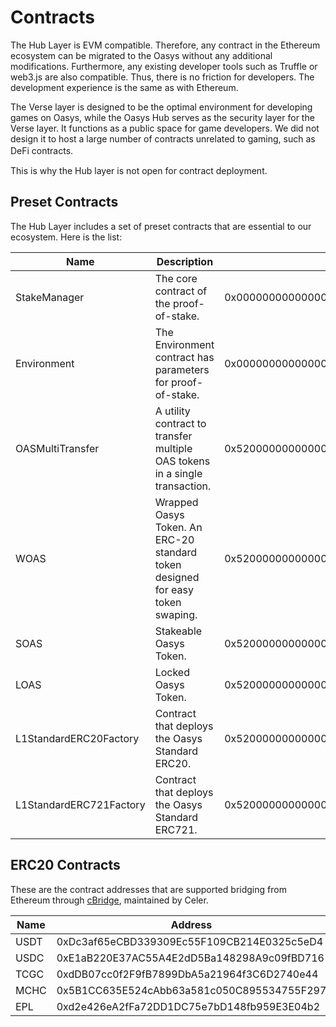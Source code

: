 ---
---

# Contracts
The Hub Layer is EVM compatible. Therefore, any contract in the Ethereum ecosystem can be migrated to the Oasys without any additional modifications. Furthermore, any existing developer tools such as Truffle or web3.js are also compatible. Thus, there is no friction for developers. The development experience is the same as with Ethereum.

The Verse layer is designed to be the optimal environment for developing games on Oasys, while the Oasys Hub serves as the security layer for the Verse layer. It functions as a public space for game developers. We did not design it to host a large number of contracts unrelated to gaming, such as DeFi contracts.　

This is why the Hub layer is not open for contract deployment.

## Preset Contracts
The Hub Layer includes a set of preset contracts that are essential to our ecosystem. Here is the list:

| Name | Description | Address | Referenced Code |
|----------------|-------------| ------------- | ------------- |
| StakeManager | The core contract of the proof-of-stake. | 0x0000000000000000000000000000000000001001 | [StakeManager.sol](https://github.com/oasysgames/oasys-genesis-contract/blob/main/contracts/StakeManager.sol) |
| Environment | The Environment contract has parameters for proof-of-stake. | 0x0000000000000000000000000000000000001000 | [Environment.sol](https://github.com/oasysgames/oasys-genesis-contract/blob/main/contracts/Environment.sol) |
| OASMultiTransfer | A utility contract to transfer multiple OAS tokens in a single transaction. | 0x520000000000000000000000000000000000002c | [OASMultiTransfer.sol](https://github.com/oasysgames/oasys-genesis-contract/blob/main/contracts/util/OASMultiTransfer.sol) |
| WOAS | Wrapped Oasys Token. An ERC-20 standard token designed for easy token swaping. | 0x5200000000000000000000000000000000000001 | [WOAS.sol](https://github.com/oasysgames/oasys-genesis-contract/blob/main/contracts/token/WOAS.sol) |
| SOAS | Stakeable Oasys Token. | 0x5200000000000000000000000000000000000002 | [SOAS.sol](https://github.com/oasysgames/oasys-genesis-contract/blob/main/contracts/token/SOAS.sol) |
| LOAS | Locked Oasys Token. | 0x5200000000000000000000000000000000000023 | [LOAS.sol](https://github.com/oasysgames/oasys-genesis-contract/blob/main/contracts/token/LOAS.sol) |
| L1StandardERC20Factory | Contract that deploys the Oasys Standard ERC20. | 0x5200000000000000000000000000000000000004 | [L1StandardERC20Factory.sol](https://github.com/oasysgames/oasys-optimism/blob/v0.1.5/packages/contracts/contracts/oasys/L1/token/L1StandardERC20Factory.sol) |
| L1StandardERC721Factory | Contract that deploys the Oasys Standard ERC721. | 0x5200000000000000000000000000000000000005 | [L1StandardERC721Factory.sol](https://github.com/oasysgames/oasys-optimism/blob/v0.1.5/packages/contracts/contracts/oasys/L1/token/L1StandardERC721Factory.sol) |

## ERC20 Contracts
These are the contract addresses that are supported bridging from Ethereum through [cBridge](https://cbridge.celer.network/1/248/USDC), maintained by Celer.

| Name | Address |
| -- | -- |
|USDT|0xDc3af65eCBD339309Ec55F109CB214E0325c5eD4|
|USDC|0xE1aB220E37AC55A4E2dD5Ba148298A9c09fBD716|
|TCGC|0xdDB07cc0f2F9fB7899DbA5a21964f3C6D2740e44|
|MCHC|0x5B1CC635E524cAbb63a581c050C895534755F297|
|EPL|0xd2e426eA2fFa72DD1DC75e7bD148fb959E3E04b2|

